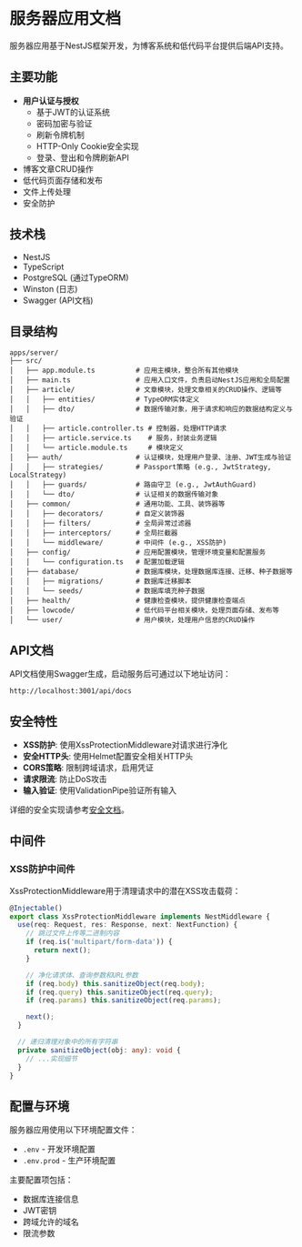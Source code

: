 # 服务器应用文档

服务器应用基于NestJS框架开发，为博客系统和低代码平台提供后端API支持。

## 主要功能

- **用户认证与授权**
  - 基于JWT的认证系统
  - 密码加密与验证
  - 刷新令牌机制
  - HTTP-Only Cookie安全实现
  - 登录、登出和令牌刷新API
- 博客文章CRUD操作
- 低代码页面存储和发布
- 文件上传处理
- 安全防护

## 技术栈

- NestJS
- TypeScript
- PostgreSQL (通过TypeORM)
- Winston (日志)
- Swagger (API文档)

## 目录结构

```
apps/server/
├── src/
│   ├── app.module.ts          # 应用主模块，整合所有其他模块
│   ├── main.ts                # 应用入口文件，负责启动NestJS应用和全局配置
│   ├── article/               # 文章模块，处理文章相关的CRUD操作、逻辑等
│   │   ├── entities/          # TypeORM实体定义
│   │   ├── dto/               # 数据传输对象，用于请求和响应的数据结构定义与验证
│   │   ├── article.controller.ts # 控制器，处理HTTP请求
│   │   ├── article.service.ts    # 服务，封装业务逻辑
│   │   └── article.module.ts     # 模块定义
│   ├── auth/                  # 认证模块，处理用户登录、注册、JWT生成与验证
│   │   ├── strategies/        # Passport策略 (e.g., JwtStrategy, LocalStrategy)
│   │   ├── guards/            # 路由守卫 (e.g., JwtAuthGuard)
│   │   └── dto/               # 认证相关的数据传输对象
│   ├── common/                # 通用功能、工具、装饰器等
│   │   ├── decorators/        # 自定义装饰器
│   │   ├── filters/           # 全局异常过滤器
│   │   ├── interceptors/      # 全局拦截器
│   │   └── middleware/        # 中间件 (e.g., XSS防护)
│   ├── config/                # 应用配置模块，管理环境变量和配置服务
│   │   └── configuration.ts   # 配置加载逻辑
│   ├── database/              # 数据库模块，处理数据库连接、迁移、种子数据等
│   │   ├── migrations/        # 数据库迁移脚本
│   │   └── seeds/             # 数据库填充种子数据
│   ├── health/                # 健康检查模块，提供健康检查端点
│   ├── lowcode/               # 低代码平台相关模块，处理页面存储、发布等
│   └── user/                  # 用户模块，处理用户信息的CRUD操作
```

## API文档

API文档使用Swagger生成，启动服务后可通过以下地址访问：
```
http://localhost:3001/api/docs
```

## 安全特性

- **XSS防护**: 使用XssProtectionMiddleware对请求进行净化
- **安全HTTP头**: 使用Helmet配置安全相关HTTP头
- **CORS策略**: 限制跨域请求，启用凭证
- **请求限流**: 防止DoS攻击
- **输入验证**: 使用ValidationPipe验证所有输入

详细的安全实现请参考[安全文档](../security.md)。

## 中间件

### XSS防护中间件

XssProtectionMiddleware用于清理请求中的潜在XSS攻击载荷：

```typescript
@Injectable()
export class XssProtectionMiddleware implements NestMiddleware {
  use(req: Request, res: Response, next: NextFunction) {
    // 跳过文件上传等二进制内容
    if (req.is('multipart/form-data')) {
      return next();
    }

    // 净化请求体、查询参数和URL参数
    if (req.body) this.sanitizeObject(req.body);
    if (req.query) this.sanitizeObject(req.query);
    if (req.params) this.sanitizeObject(req.params);

    next();
  }

  // 递归清理对象中的所有字符串
  private sanitizeObject(obj: any): void {
    // ...实现细节
  }
}
```

## 配置与环境

服务器应用使用以下环境配置文件：
- `.env` - 开发环境配置
- `.env.prod` - 生产环境配置

主要配置项包括：
- 数据库连接信息
- JWT密钥
- 跨域允许的域名
- 限流参数
